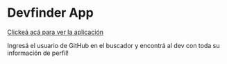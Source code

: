# Devfinder App

[ Clickeá acá para ver la aplicación ](https://angelesbazan.github.io/devfinder/)

Ingresá el usuario de GitHub en el buscador y encontrá al dev con toda su información de perfil!
